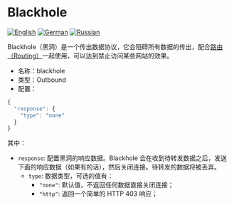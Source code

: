 # Blackhole

[![English][1]][2] [![German][3]][4] [![Russian][5]][6]

[1]: ../../resources/english.svg
[2]: https://www.v2ray.com/en/configuration/protocols/blackhole.html
[3]: ../../resources/german.svg
[4]: https://www.v2ray.com/de/configuration/protocols/blackhole.html
[5]: ../../resources/russian.svg
[6]: https://www.v2ray.com/ru/configuration/protocols/blackhole.html

Blackhole（黑洞）是一个传出数据协议，它会阻碍所有数据的传出，配合[路由（Routing）](../03_routing.md)一起使用，可以达到禁止访问某些网站的效果。

* 名称：blackhole
* 类型：Outbound
* 配置：

```javascript
{
  "response": {
    "type": "none"
  }
}
```

其中：

* `response`: 配置黑洞的响应数据。Blackhole 会在收到待转发数据之后，发送下面的响应数据（如果有的话），然后关闭连接。待转发的数据将被丢弃。
  * `type`: 数据类型，可选的值有：
    * `"none"`: 默认值，不返回任何数据直接关闭连接；
    * `"http"`: 返回一个简单的 HTTP 403 响应；

